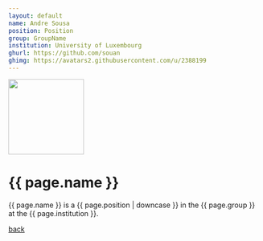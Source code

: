 ```yaml
---
layout: default
name: Andre Sousa
position: Position
group: GroupName
institution: University of Luxembourg
ghurl: https://github.com/souan
ghimg: https://avatars2.githubusercontent.com/u/2388199
---
```


<a href="{{ page.ghurl }}"><img src="{{ page.ghimg }}" height="150px"/></a>

# {{ page.name }}

{{ page.name }} is a {{ page.position | downcase }} in the {{ page.group }} at the {{ page.institution }}.

<a href="{{ site.baseurl }}">back</a>
